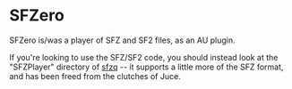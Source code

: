 SFZero
=====

SFZero is/was a player of SFZ and SF2 files, as an AU plugin.

If you're looking to use the SFZ/SF2 code, you should instead look at the
"SFZPlayer" directory of [sfzq](https://github.com/stevefolta/sfzq) -- it
supports a little more of the SFZ format, and has been freed from the clutches
of Juce.

